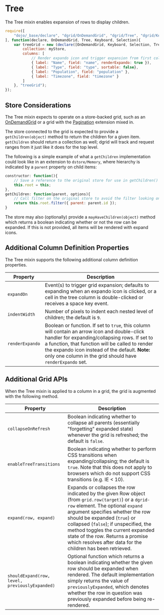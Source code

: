 # Tree

The Tree mixin enables expansion of rows to display children. 

```js
require([
    "dojo/_base/declare", "dgrid/OnDemandGrid", "dgrid/Tree", "dgrid/Keyboard", "dgrid/Selection"
], function(declare, OnDemandGrid, Tree, Keyboard, Selection){
    var treeGrid = new (declare([OnDemandGrid, Keyboard, Selection, Tree]))({
        collection: myStore,
        columns: [
            // Render expando icon and trigger expansion from first column
            { label: "Name", field: "name", renderExpando: true }),
            { label: "Type", field: "type", sortable: false},
            { label: "Population", field: "population" },
            { label: "Timezone", field: "timezone" }
        ]
    }, "treeGrid");
});
```

## Store Considerations

The Tree mixin expects to operate on a store-backed grid, such as an
[OnDemandGrid](../core-components/OnDemandList-and-OnDemandGrid.md#ondemandgrid) or a grid with the
[Pagination](../extensions/Pagination.md) extension mixed in.

The store connected to the grid is expected to provide a `getChildren(object)`
method to return the children for a given item. `getChildren` should return a
collection as well; dgrid will track and request ranges from it just like it
does for the top level.

The following is a simple example of what a `getChildren` implementation could
look like in an extension to `dstore/Memory`, where hierarchy is indicated
by a `parent` property on child items:

```js
constructor: function(){
    // Save a reference to the original store for use in getChildren()
    this.root = this;
},
getChildren: function(parent, options){
    // Call filter on the original store to avoid the filter looking only for the root objects.
    return this.root.filter({ parent: parent.id });
}
``` 

The store may also (optionally) provide a `mayHaveChildren(object)` method which
returns a boolean indicating whether or not the row can be expanded. If this
is not provided, all items will be rendered with expand icons.

## Additional Column Definition Properties

The Tree mixin supports the following additional column definition properties.

Property | Description
-------- | -----------
`expandOn` | Event(s) to trigger grid expansion; defaults to expanding when an expando icon is clicked, or a cell in the tree column is double-clicked or receives a space key event.
`indentWidth` | Number of pixels to indent each nested level of children; the default is `9`.
`renderExpando` | Boolean or function.  If set to `true`, this column will contain an arrow icon and double-click handler for expanding/collapsing rows.  If set to a function, that function will be called to render the expando icon instead of the default.  **Note:** only one column in the grid should have `renderExpando` set.

## Additional Grid APIs

When the Tree mixin is applied to a column in a grid, the grid is augmented with
the following method.

Property | Description
-------- | -----------
`collapseOnRefresh` | Boolean indicating whether to collapse all parents (essentially "forgetting" expanded state) whenever the grid is refreshed; the default is `false`.
`enableTreeTransitions` | Boolean indicating whether to perform CSS transitions when expanding/collapsing; the default is `true`.  Note that this does not apply to browsers which do not support CSS transitions (e.g. IE < 10).
`expand(row, expand)` | Expands or collapses the row indicated by the given Row object (from `grid.row(target)`) or a `dgrid-row` element. The optional `expand` argument specifies whether the row should be expanded (`true`) or collapsed (`false`); if unspecified, the method toggles the current expanded state of the row.  Returns a promise which resolves after data for the children has been retrieved.
`shouldExpand(row, level, previouslyExpanded)` | Optional function which returns a boolean indicating whether the given row should be expanded when rendered.  The default implementation simply returns the value of `previouslyExpanded`, which denotes whether the row in question was previously expanded before being re-rendered.